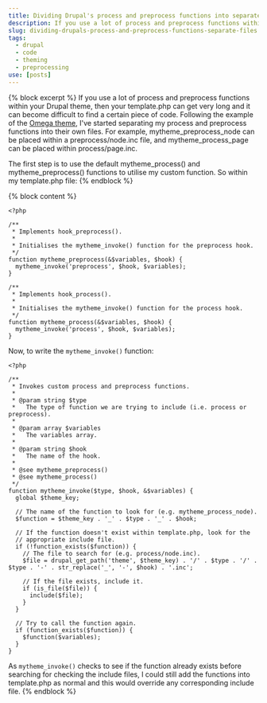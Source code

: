 ```yaml
---
title: Dividing Drupal's process and preprocess functions into separate files
description: If you use a lot of process and preprocess functions within your Drupal theme, then your template.php can get very long and it can become difficult to find a certain piece of code. Following the example of the Omega theme, I've started separating my process and preprocess functions into their own files.
slug: dividing-drupals-process-and-preprocess-functions-separate-files
tags:
  - drupal
  - code
  - theming
  - preprocessing
use: [posts]
---
```

{% block excerpt %}
If you use a lot of process and preprocess functions within your Drupal theme, then your template.php can get very long and it can become difficult to find a certain piece of code. Following the example of the [Omega theme](http://drupal.org/project/omega "The Omega theme on Drupal.org"), I've started separating my process and preprocess functions into their own files. For example, mytheme_preprocess_node can be placed within a preprocess/node.inc file, and mytheme_process_page can be placed within process/page.inc.

The first step is to use the default mytheme_process() and mytheme_preprocess() functions to utilise my custom function. So within my template.php file:
{% endblock %}

{% block content %}
```language-php
<?php

/**
 * Implements hook_preprocess().
 * 
 * Initialises the mytheme_invoke() function for the preprocess hook.
 */
function mytheme_preprocess(&$variables, $hook) {
  mytheme_invoke('preprocess', $hook, $variables);
}

/**
 * Implements hook_process().
 * 
 * Initialises the mytheme_invoke() function for the process hook.
 */
function mytheme_process(&$variables, $hook) {
  mytheme_invoke('process', $hook, $variables);
}
```

Now, to write the `mytheme_invoke()` function:

```language-php
<?php

/**
 * Invokes custom process and preprocess functions.
 *
 * @param string $type
 *   The type of function we are trying to include (i.e. process or preprocess).
 *
 * @param array $variables
 *   The variables array.
 *
 * @param string $hook
 *   The name of the hook.
 *   
 * @see mytheme_preprocess()   
 * @see mytheme_process()
 */
function mytheme_invoke($type, $hook, &$variables) {
  global $theme_key;
  
  // The name of the function to look for (e.g. mytheme_process_node).
  $function = $theme_key . '_' . $type . '_' . $hook;

  // If the function doesn't exist within template.php, look for the 
  // appropriate include file.
  if (!function_exists($function)) {
    // The file to search for (e.g. process/node.inc).
    $file = drupal_get_path('theme', $theme_key) . '/' . $type . '/' . $type . '-' . str_replace('_', '-', $hook) . '.inc';

    // If the file exists, include it.
    if (is_file($file)) {
      include($file);
    }
  }

  // Try to call the function again.
  if (function_exists($function)) {
    $function($variables);
  }
}
```

As `mytheme_invoke()` checks to see if the function already exists before searching for checking the include files, I could still add the functions into template.php as normal and this would override any corresponding include file.
{% endblock %}
